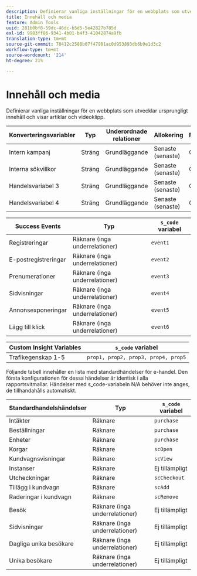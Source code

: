 ```yaml
---
description: Definierar vanliga inställningar för en webbplats som utvecklar ursprungligt innehåll och visar artiklar och videoklipp.
title: Innehåll och media
feature: Admin Tools
uuid: 281b0bf8-59dc-46dc-b5d5-5e42827b785d
exl-id: 9983ff86-9341-4b01-b4f3-41042874a9fb
translation-type: tm+mt
source-git-commit: 78412c2588b07f47981ac0d953893db6b9e1d3c2
workflow-type: tm+mt
source-wordcount: '214'
ht-degree: 21%

---
```


# Innehåll och media

Definierar vanliga inställningar för en webbplats som utvecklar ursprungligt innehåll och visar artiklar och videoklipp.

| Konverteringsvariabler | Typ | Underordnade relationer | Allokering | Förfaller | `s_code` variabel |
|---|---|---|---|---|---|
| Intern kampanj | Sträng | Grundläggande | Senaste (senaste) | Gå in på | `evar1` |
| Interna sökvillkor | Sträng | Grundläggande | Senaste (senaste) | Gå in på | `evar2` |
| Handelsvariabel 3 | Sträng | Grundläggande | Senaste (senaste) | Gå in på | `evar3` |
| Handelsvariabel 4 | Sträng | Grundläggande | Senaste (senaste) | Gå in på | `evar4` |

| Success Events | Typ | `s_code` variabel |
|---|---|---|
| Registreringar | Räknare (inga underrelationer) | `event1` |
| E-postregistreringar | Räknare (inga underrelationer) | `event2` |
| Prenumerationer | Räknare (inga underrelationer) | `event3` |
| Sidvisningar | Räknare (inga underrelationer) | `event4` |
| Annonsexponeringar | Räknare (inga underrelationer) | `event5` |
| Lägg till klick | Räknare (inga underrelationer) | `event6` |

| Custom Insight Variables | `s_code` variabel |
|---|---|
| Trafikegenskap 1-5 | `prop1, prop2, prop3, prop4, prop5` |

Följande tabell innehåller en lista med standardhändelser för e-handel. Den första konfigurationen för dessa händelser är identisk i alla rapportsvitmallar. Händelser med s_code-variabeln N/A behöver inte anges, de tillhandahålls automatiskt.

| Standardhandelshändelser | Typ | `s_code` variabel |
|---|---|---|
| Intäkter | Räknare | `purchase` |
| Beställningar | Räknare | `purchase` |
| Enheter | Räknare | `purchase` |
| Korgar | Räknare | `scOpen` |
| Kundvagnsvisningar | Räknare | `scView` |
| Instanser | Räknare | Ej tillämpligt |
| Utcheckningar | Räknare | `scCheckout` |
| Tillägg i kundvagn | Räknare | `scAdd` |
| Raderingar i kundvagn | Räknare | `scRemove` |
| Besök | Räknare (inga underrelationer) | Ej tillämpligt |
| Sidvisningar | Räknare (inga underrelationer) | Ej tillämpligt |
| Dagliga unika besökare | Räknare (inga underrelationer) | Ej tillämpligt |
| Unika besökare | Räknare (inga underrelationer) | Ej tillämpligt |
